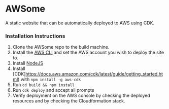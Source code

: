 # AWSome
A static website that can be automatically deployed to AWS using CDK.

### Installation Instructions
1. Clone the AWSome repo to the build machine.
2. Install the [AWS CLI](https://docs.aws.amazon.com/cli/latest/userguide/cli-chap-install.html) and set the AWS account you wish to deploy the site to.
3. Install [NodeJS](https://nodejs.org/en/download/)
4. Install [CDK]https://docs.aws.amazon.com/cdk/latest/guide/getting_started.html) with `npm install -g aws-cdk`
5. Run `cd build && npm install`
6. Run `cdk deploy` and accept all prompts
7. Verify deployment on the AWS console by checking the deployed resources and by checking the Cloudformation stack.




